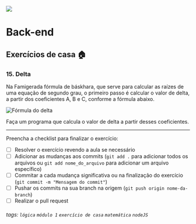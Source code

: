 ![](https://i.imgur.com/xG74tOh.png)

# Back-end

## Exercícios de casa 🏠

### 15. Delta

Na Famigerada fórmula de báskhara, que serve para calcular as raízes de uma equação de segundo grau, o primeiro passo é calcular o valor de delta, a partir dos coeficientes A, B e C, conforme a fórmula abaixo.

![Fórmula do delta](http://2.bp.blogspot.com/-v--lekxUbt0/VXr_4sJPvCI/AAAAAAAAQrU/43sKNsaLX58/s320/delta.jpg)

Faça um programa que calcula o valor de delta a partir desses coeficientes.

---

Preencha a checklist para finalizar o exercício:

- [ ] Resolver o exercício revendo a aula se necessário
- [ ] Adicionar as mudanças aos commits (`git add .` para adicionar todos os arquivos ou `git add nome_do_arquivo` para adicionar um arquivo específico)
- [ ] Commitar a cada mudança significativa ou na finalização do exercício (`git commit -m "Mensagem do commit"`)
- [ ] Pushar os commits na sua branch na origem (`git push origin nome-da-branch`)
- [ ] Realizar o pull request

###### tags: `lógica` `módulo 1` `exercício de casa` `matemática` `nodeJS`
